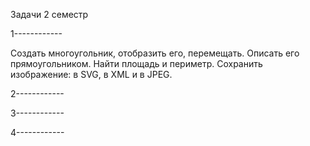 Задачи 2 семестр

1------------

Создать многоугольник, отобразить его, перемещать. Описать его прямоугольником. Найти площадь и периметр. Сохранить изображение: в SVG, в XML и в JPEG.

2------------



3------------



4------------


